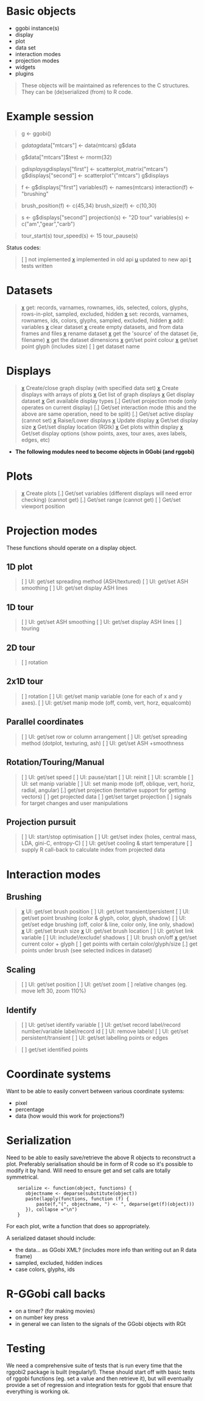 # Basic objects #

  * ggobi instance(s)
  * display
  * plot
  * data set
  * interaction modes
  * projection modes
  * widgets
  * plugins

> These objects will be maintained as references to the C structures.
> They can be (de)serialized (from) to R code.

# Example session #

> g <- ggobi()

> g$data
> g$data["mtcars"] <- data(mtcars)
> g$data

> g$data["mtcars"]$test <- rnorm(32)

> g$displays
> g$displays["first"] <- scatterplot\_matrix("mtcars")
> g$displays["second"] <- scatterplot"("mtcars")
> g$displays

> f <- g$displays["first"]
> variables(f) <- names(mtcars)
> interaction(f) <- "brushing"

> brush\_position(f) <- c(45,34)
> brush\_size(f) <- c(10,30)

> s <- g$displays["second"]
> projection(s) <- "2D tour"
> variables(s) <- c("am","gear","carb")

> tour\_start(s)
> tour\_speed(s) <- 15
> tour\_pause(s)

Status codes:
> [ ] not implemented
> [x](x.md) implemented in old api
> [u](u.md) updated to new api
> [t](t.md) tests written

# Datasets #

> [x](x.md) get: records, varnames, rownames, ids, selected, colors, glyphs, rows-in-plot, sampled, excluded, hidden
> [x](x.md) set: records, varnames, rownames, ids, colors, glyphs, sampled, excluded, hidden
> [x](x.md) add: variables
> [x](x.md) clear dataset
> [x](x.md) create empty datasets, and from data frames and files
> [x](x.md) rename dataset
> [x](x.md) get the 'source' of the dataset (ie, filename)
> [x](x.md) get the dataset dimensions
> [x](x.md) get/set point colour
> [x](x.md) get/set point glyph (includes size)
> [ ] get dataset name

# Displays #

> [x](x.md) Create/close graph display (with specified data set)
> [x](x.md) Create displays with arrays of plots
> [x](x.md) Get list of graph displays
> [x](x.md) Get display dataset
> [x](x.md) Get available display types
> [.] Get/set projection mode (only operates on current display)
> [.] Get/set interaction mode (this and the above are same operation, need to be split)
> [.] Get/set active display (cannot set)
> [x](x.md) Raise/Lower displays
> [x](x.md) Update display
> [x](x.md) Get/set display size
> [x](x.md) Get/set display location (RGtk)
> [x](x.md) Get plots within display
> [x](x.md) Get/set display options (show points, axes, tour axes, axes labels, edges, etc)

  * **The following modules need to become objects in GGobi (and rggobi)**

# Plots #

> [x](x.md) Create plots
> [.] Get/set variables (different displays will need error checking) (cannot get)
> [.] Get/set range (cannot get)
> [ ] Get/set viewport position

# Projection modes #

These functions should operate on a display object.

## 1D plot ##

> [ ] UI: get/set spreading method (ASH/textured)
> [ ] UI: get/set ASH smoothing
> [ ] UI: get/set display ASH lines

## 1D tour ##

> [ ] UI: get/set ASH smoothing
> [ ] UI: get/set display ASH lines
> [ ] touring

## 2D tour ##

> [ ] rotation

## 2x1D tour ##

> [ ] rotation
> [ ] UI: get/set manip variable (one for each of x and y axes).
> [ ] UI: get/set manip mode (off, comb, vert, horz, equalcomb)

## Parallel coordinates ##

> [ ] UI: get/set row or column arrangement
> [ ] UI: get/set spreading method (dotplot, texturing, ash)
> [ ] UI: get/set ASH +smoothness

## Rotation/Touring/Manual ##

> [ ] UI: get/set speed
> [ ] UI: pause/start
> [ ] UI: reinit
> [ ] UI: scramble
> [ ] UI: set manip variable
> [ ] UI: set manip mode (off, oblique, vert, horiz, radial, angular)
> [.] get/set projection (tentative support for getting vectors)
> [ ] get projected data
> [ ] get/set target projection
> [ ] signals for target changes and user manipulations

## Projection pursuit ##

> [ ] UI: start/stop optimisation
> [ ] UI: get/set index (holes, central mass, LDA, gini-C, entropy-C)
> [ ] UI: get/set cooling & start temperature
> [ ] supply R call-back to calculate index from projected data

# Interaction modes #

## Brushing ##

> [x](x.md) UI: get/set brush position
> [ ] UI: get/set transient/persistent
> [ ] UI: get/set point brushing (color & glyph, color, glyph, shadow)
> [ ] UI: get/set edge brushing (off, color & line, color only, line only, shadow)
> [x](x.md) UI: get/set brush size
> [x](x.md) UI: get/set brush location
> [ ] UI: get/set link variable
> [ ] UI: include!/exclude! shadows
> [ ] UI: brush on/off
> [x](x.md) get/set current color + glyph
> [ ] get points with certain color/glyph/size
> [.] get points under brush (see selected indices in dataset)

## Scaling ##

> [ ] UI: get/set position
> [ ] UI: get/set zoom
> [ ] relative changes (eg. move left 30, zoom 110%)

## Identify ##

> [ ] UI: get/set identify variable
> [ ] UI: get/set record label/record number/variable label/record id
> [ ] UI: remove labels!
> [ ] UI: get/set persistent/transient
> [ ] UI: get/set labelling points or edges

> [ ] get/set identified points

# Coordinate systems #

Want to be able to easily convert between various coordinate systems:

  * pixel
  * percentage
  * data (how would this work for projections?)

# Serialization #

Need to be able to easily save/retrieve the above R objects to reconstruct a plot.
Preferably serialisation should be in form of R code so it's possible to modify it by hand.
Will need to ensure get and set calls are totally symmetrical.

```
    serialize <- function(object, functions) {
       objectname <- deparse(substitute(object))
       paste(lapply(functions, function (f) {
           paste(f,"(", objectname, ") <- ", deparse(get(f)(object)))
       }), collapse ="\n")
    }
```
For each plot, write a function that does so appropriately.

A serialized dataset should include:

  * the data... as GGobi XML? (includes more info than writing out an R data frame)
  * sampled, excluded, hidden indices
  * case colors, glyphs, ids

# R-GGobi call backs #

  * on a timer? (for making movies)
  * on number key press
  * in general we can listen to the signals of the GGobi objects with RGt

# Testing #

We need a comprehensive suite of tests that is run every time that the rggobi2 package is built (regularly!).  These should start off with basic tests of rggobi functions (eg. set a value and then retrieve it), but will eventually provide a set of regression and integration tests for ggobi that ensure that everything is working ok.